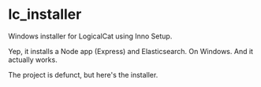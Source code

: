 lc_installer
============

Windows installer for LogicalCat using Inno Setup.

Yep, it installs a Node app (Express) and Elasticsearch. On Windows. And it actually works.

The project is defunct, but here's the installer.
